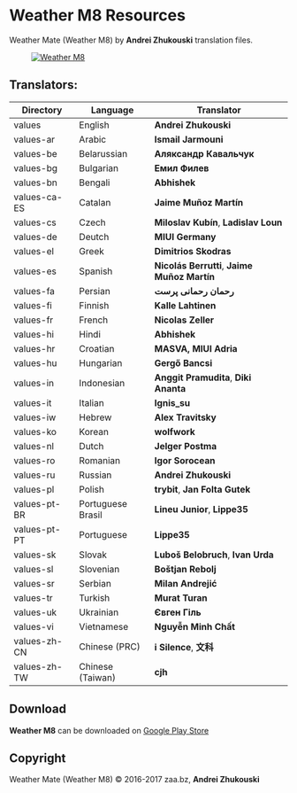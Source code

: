 # Weather M8 Resources
Weather Mate (Weather M8) by **Andrei Zhukouski** translation files.

<dl><dd><a href="https://play.google.com/store/apps/details?id=pro.burgerz.miweather8" target="_blank"><img src="http://i.imgur.com/qicfqDr.png" alt="Weather M8"></a></dd></dl>

## Translators:
|Directory|Language|Translator|
|----|----|----|
|values|English|**Andrei Zhukouski**|
|values-ar|Arabic|**Ismail Jarmouni**|
|values-be|Belarussian|**Аляксандр Кавальчук**|
|values-bg|Bulgarian|**Емил Филев**|
|values-bn|Bengali|**Abhishek**|
|values-ca-ES|Catalan|**Jaime Muñoz Martín**|
|values-cs|Czech|**Miloslav Kubín**,  **Ladislav Loun**|
|values-de|Deutch|**MIUI Germany** |
|values-el|Greek|**Dimitrios Skodras**|
|values-es|Spanish|**Nicolás Berrutti**, **Jaime Muñoz Martín** |
|values-fa|Persian|**رحمان رحمانی پرست**|
|values-fi|Finnish|**Kalle Lahtinen**|
|values-fr|French|**Nicolas Zeller**|
|values-hi|Hindi|**Abhishek**|
|values-hr|Croatian|**MASVA, MIUI Adria**|
|values-hu|Hungarian|**Gergő Bancsi**|
|values-in|Indonesian|**Anggit Pramudita**, **Diki Ananta** |
|values-it|Italian|**Ignis_su**|
|values-iw|Hebrew|**Alex Travitsky**|
|values-ko|Korean|**wolfwork**|
|values-nl|Dutch|**Jelger Postma**|
|values-ro|Romanian|**Igor Sorocean** |
|values-ru|Russian|**Andrei Zhukouski**|
|values-pl|Polish|**trybit**, **Jan Folta Gutek**|
|values-pt-BR|Portuguese Brasil|**Lineu Junior**, **Lippe35** |
|values-pt-PT|Portuguese|**Lippe35** |
|values-sk|Slovak|**Luboš Belobruch**, **Ivan Urda**|
|values-sl|Slovenian|**Boštjan Rebolj**|
|values-sr|Serbian|**Milan Andrejić**|
|values-tr|Turkish|**Murat Turan**|
|values-uk|Ukrainian|**Євген Гіль** |
|values-vi|Vietnamese|**Nguyễn Minh Chất**|
|values-zh-CN|Chinese (PRC)|**i Silence**, **文科**|
|values-zh-TW|Chinese (Taiwan)|**cjh**|

## Download
**Weather M8** can be downloaded on [Google Play Store](https://play.google.com/store/apps/details?id=pro.burgerz.miweather8)

## Copyright
Weather Mate (Weather M8) © 2016-2017 zaa.bz, **Andrei Zhukouski**
